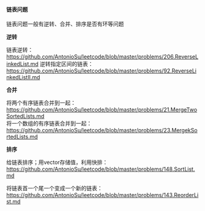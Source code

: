 #### 链表问题
链表问题一般有逆转、合并、排序是否有环等问题

**逆转**

链表逆转：https://github.com/AntonioSu/leetcode/blob/master/problems/206.ReverseLinkedList.md
逆转指定区间的链表：https://github.com/AntonioSu/leetcode/blob/master/problems/92.ReverseLinkedListII.md    

**合并**

将两个有序链表合并到一起：https://github.com/AntonioSu/leetcode/blob/master/problems/21.MergeTwoSortedLists.md  
将一个数组的有序链表合并到一起：https://github.com/AntonioSu/leetcode/blob/master/problems/23.MergekSortedLists.md   

**排序**

给链表排序；用vector存储值，利用快排：https://github.com/AntonioSu/leetcode/blob/master/problems/148.SortList.md   

将链表首一个尾一个变成一个新的链表：https://github.com/AntonioSu/leetcode/blob/master/problems/143.ReorderList.md 
